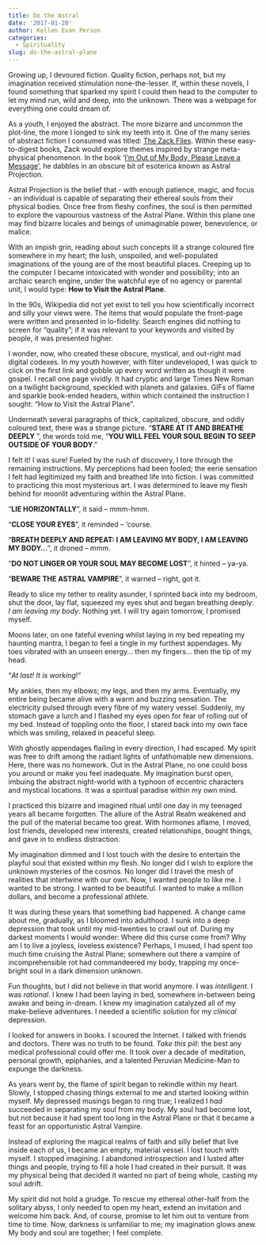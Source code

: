 ```yaml
---
title: Do the Astral
date: '2017-01-20'
author: Kellen Evan Person
categories:
  - Spirituality
slug: do-the-astral-plane
---
```

Growing up, I devoured fiction. Quality fiction, perhaps not, but my imagination received stimulation none-the-lesser. If, within these novels, I found something that sparked my spirit I could then head to the computer to let my mind run, wild and deep, into the unknown. There was a webpage for everything one could dream of.

As a youth, I enjoyed the abstract. The more bizarre and uncommon the plot-line, the more I longed to sink my teeth into it. One of the many series of abstract fiction I consumed was titled: [The Zack Files](http://amzn.to/2iXH8lS). Within these easy-to-digest books, Zack would explore themes inspired by strange meta-physical phenomenon. In the book ‘[I’m Out of My Body, Please Leave a Message](http://amzn.to/2iXH8lS)’, he dabbles in an obscure bit of esoterica known as Astral Projection.

Astral Projection is the belief that - with enough patience, magic, and focus - an individual is capable of separating their ethereal souls from their physical bodies. Once free from fleshy confines, the soul is then permitted to explore the vapourous vastness of the Astral Plane. Within this plane one may find bizarre locales and beings of unimaginable power, benevolence, or malice.

With an impish grin, reading about such concepts lit a strange coloured fire somewhere in my heart; the lush, unspoiled, and well-populated imaginations of the young are of the most beautiful places. Creeping up to the computer I became intoxicated with wonder and possibility; into an archaic search engine, under the watchful eye of no agency or parental unit, I would type: **How to Visit the Astral Plane**.

In the 90s, Wikipedia did not yet exist to tell you how scientifically incorrect and silly your views were. The items that would populate the front-page were written and presented in lo-fidelity. Search engines did nothing to screen for “quality”; if it was relevant to your keywords and visited by people, it was presented higher.

I wonder, now, who created these obscure, mystical, and out-right mad digital codexes. In my youth however, with filter undeveloped, I was quick to click on the first link and gobble up every word written as though it were gospel. I recall one page vividly. It had cryptic and large Times New Roman on a twilight background, speckled with planets and galaxies. GIFs of flame and sparkle book-ended headers, within which contained the instruction I sought: “How to Visit the Astral Plane”.

Underneath several paragraphs of thick, capitalized, obscure, and oddly coloured text, there was a strange picture. “**STARE AT IT AND BREATHE DEEPLY** ”, the words told me, “**YOU WILL FEEL YOUR SOUL BEGIN TO SEEP OUTSIDE OF YOUR BODY**.”

I felt it! I was sure! Fueled by the rush of discovery, I tore through the remaining instructions. My perceptions had been fooled; the eerie sensation I felt had legitimized my faith and breathed life into fiction. I was committed to practicing this most mysterious art. I was determined to leave my flesh behind for moonlit adventuring within the Astral Plane.

“**LIE HORIZONTALLY**”, it said – mmm-hmm.

“**CLOSE YOUR EYES**”, it reminded – ‘course.

“**BREATH DEEPLY AND REPEAT: I AM LEAVING MY BODY, I AM LEAVING MY BODY…**”, it droned – mmm.

“**DO NOT LINGER OR YOUR SOUL MAY BECOME LOST**”, it hinted – ya-ya.

“**BEWARE THE ASTRAL VAMPIRE**”, it warned – right, got it.

Ready to slice my tether to reality asunder, I sprinted back into my bedroom, shut the door, lay flat, squeezed my eyes shut and began breathing deeply: *I am leaving my body*. Nothing yet. I will try again tomorrow, I promised myself.

Moons later, on one fateful evening whilst laying in my bed repeating my haunting mantra, I began to feel a tingle in my furthest appendages. My toes vibrated with an unseen energy… then my fingers… then the tip of my head.

“*At last! It is working*!“

My ankles, then my elbows; my legs, and then my arms. Eventually, my entire being became alive with a warm and buzzing sensation. The electricity pulsed through every fibre of my watery vessel. Suddenly, my stomach gave a lurch and I flashed my eyes open for fear of rolling out of my bed. Instead of toppling onto the floor, I stared back into my own face which was smiling, relaxed in peaceful sleep.

With ghostly appendages flailing in every direction, I had escaped. My spirit was free to drift among the radiant lights of unfathomable new dimensions. Here, there was no homework. Out in the Astral Plane, no one could boss you around or make you feel inadequate. My imagination burst open, imbuing the abstract night-world with a typhoon of eccentric characters and mystical locations. It was a spiritual paradise within my own mind.

I practiced this bizarre and imagined ritual until one day in my teenaged years all became forgotten. The allure of the Astral Realm weakened and the pull of the material became too great. With hormones aflame, I moved, lost friends, developed new interests, created relationships, bought things, and gave in to endless distraction.

My imagination dimmed and I lost touch with the desire to entertain the playful soul that existed within my flesh. No longer did I wish to explore the unknown mysteries of the cosmos. No longer did I travel the mesh of realities that intertwine with our own. Now, I wanted people to like me. I wanted to be strong. I wanted to be beautiful. I wanted to make a million dollars, and become a professional athlete.

It was during these years that something bad happened. A change came about me, gradually, as I bloomed into adulthood. I sunk into a deep depression that took until my mid-twenties to crawl out of. During my darkest moments I would wonder: Where did this curse come from? Why am I to live a joyless, loveless existence? Perhaps, I mused, I had spent too much time cruising the Astral Plane; somewhere out there a vampire of incomprehensible rot had commandeered my body, trapping my once-bright soul in a dark dimension unknown.

Fun thoughts, but I did not believe in that world anymore. I was *intelligent*. I was *rational*. I knew I had been laying in bed, somewhere in-between being awake and being in-dream. I knew my imagination catalyzed all of my make-believe adventures. I needed a scientific *solution* for my *clinical* depression.

I looked for answers in books. I scoured the Internet. I talked with friends and doctors. There was no truth to be found. *Take this pill*: the best any medical professional could offer me. It took over a decade of meditation, personal growth, epiphanies, and a talented Peruvian Medicine-Man to expunge the darkness.

As years went by, the flame of spirit began to rekindle within my heart. Slowly, I stopped chasing things external to me and started looking within myself. My depressed musings began to ring true; I realized I *had* succeeded in separating my soul from my body. My soul had become lost, but not because it had spent too long in the Astral Plane or that it became a feast for an opportunistic Astral Vampire.

Instead of exploring the magical realms of faith and silly belief that live inside each of us, I became an empty, material vessel. I lost touch with myself. I stopped imagining. I abandoned introspection and I lusted after things and people, trying to fill a hole I had created in their pursuit. It was my physical being that decided it wanted no part of being whole, casting my soul adrift.

My spirit did not hold a grudge. To rescue my ethereal other-half from the solitary abyss, I only needed to open my heart, extend an invitation and welcome him back. And, of course, promise to let him out to venture from time to time. Now, darkness is unfamiliar to me; my imagination glows anew. My body and soul are together; I feel complete.
